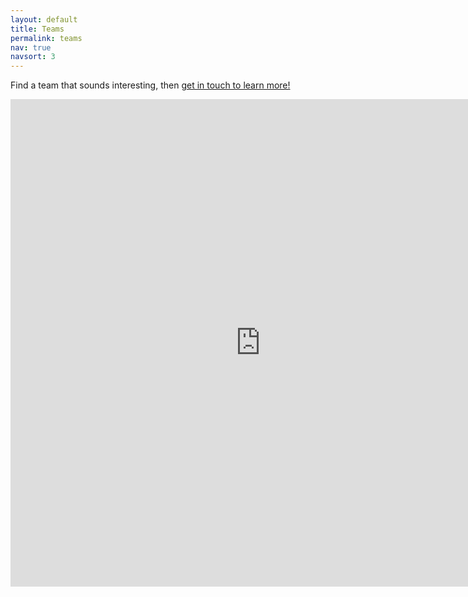 ```yaml
---
layout: default
title: Teams
permalink: teams
nav: true
navsort: 3
---
```


Find a team that sounds interesting, then [get in touch to learn more!](contact)

<iframe src="https://docs.google.com/document/d/1RYiyGCfZQzRXOK0OuBT2KYb8bbdWIw7TNxxvpKUNUhw/pub?embedded=true"
	width="800" height="780" frameborder="0" marginheight="0" marginwidth="0">
	Loading...
	</iframe>
